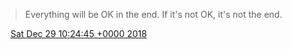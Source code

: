 > Everything will be OK in the end\. If it's not OK, it's not the end\.

<img src="../../media/tweet.ico" width="12" /> [Sat Dec 29 10:24:45 +0000 2018](https://twitter.com/DromerDenker/status/1078960004424708096)